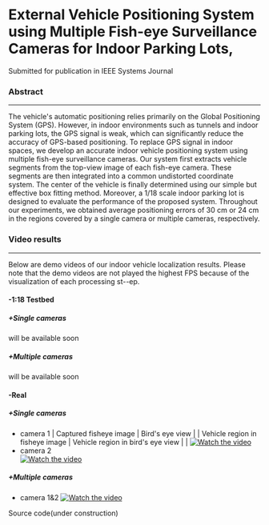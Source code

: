 # External Vehicle Positioning System using Multiple Fish-eye Surveillance Cameras for Indoor Parking Lots,
Submitted for publication in IEEE Systems Journal

### Abstract
---

The vehicle's automatic positioning relies primarily on the Global Positioning System (GPS). However, in indoor environments such as tunnels and indoor parking lots, the GPS signal is weak, which can significantly reduce the accuracy of GPS-based positioning. To replace GPS signal in indoor spaces, we develop an accurate indoor vehicle positioning system using multiple fish-eye surveillance cameras. Our system first extracts vehicle segments from the top-view image of each fish-eye camera. These segments are then integrated into a common undistorted coordinate system. The center of the vehicle is finally determined using our simple but effective box fitting method. Moreover, a 1/18 scale indoor parking lot is designed to evaluate the performance of the proposed system. Throughout our experiments, we obtained average positioning errors of 30 cm or 24 cm in the regions covered by a single camera or multiple cameras, respectively. 

### Video results 
---
Below are demo videos of our indoor vehicle localization results.
Please note that the demo videos are not played the highest FPS because of the visualization of each processing st--ep.
#### -1:18 Testbed

##### +Single cameras 
will be available soon

##### +Multiple cameras
will be available soon

#### -Real
#####  +Single cameras 

- camera 1
| Captured fisheye image | Bird's eye view | 
| Vehicle region in fisheye image | Vehicle region in bird's eye view |  |
[![Watch the video](https://img.youtube.com/vi/TVy8VizQbG0/maxresdefault.jpg)](https://youtu.be/TVy8VizQbG0)  
- camera 2    
[![Watch the video](https://img.youtube.com/vi/8LBCfdlbXOU/maxresdefault.jpg)](https://youtu.be/8LBCfdlbXOU)  

#####  +Multiple cameras  
- camera 1&2
[![Watch the video](https://img.youtube.com/vi/cxhGteBag0M/maxresdefault.jpg)](https://youtu.be/cxhGteBag0M)  


Source code(under construction)  
